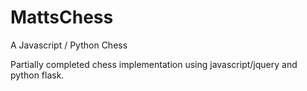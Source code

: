 # MattsChess
A Javascript / Python Chess

Partially completed chess implementation using javascript/jquery and python flask.
